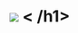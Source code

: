 <h1 align="markaz">
    <img src="https://readme-typing-svg.herokuapp.com/?font=Righteous&size=35&center=true&vCenter=true&width=500&height=70&duration=4000&lines=Hi+There!+??;+I'm+Madina+Makhmudova!;" />
< /h1>
